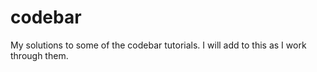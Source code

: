 # codebar
My solutions to some of the codebar tutorials.  I will add to this as I work through them.  
